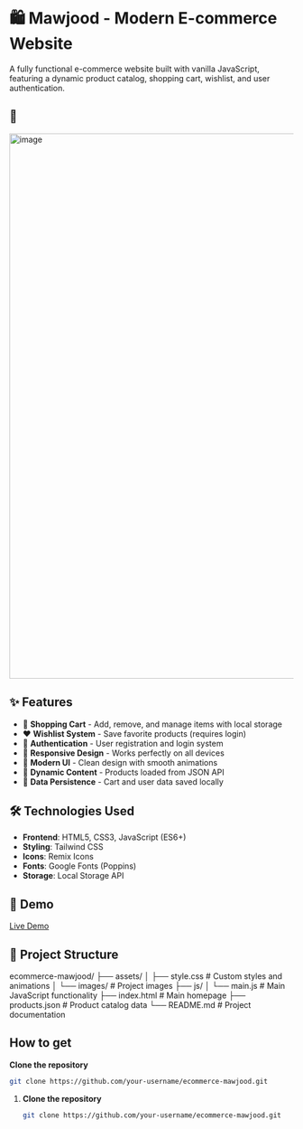 # 🛍️ Mawjood - Modern E-commerce Website

A fully functional e-commerce website built with vanilla JavaScript, featuring a dynamic product catalog, shopping cart, wishlist, and user authentication.

## 📸
<img width="1903" height="965" alt="image" src="https://github.com/user-attachments/assets/d7871a54-7673-4d69-be99-1953c1a99889" />

## ✨ Features

- 🛒 **Shopping Cart** - Add, remove, and manage items with local storage
- ❤️ **Wishlist System** - Save favorite products (requires login)
- 🔐 **Authentication** - User registration and login system
- 📱 **Responsive Design** - Works perfectly on all devices
- 🎨 **Modern UI** - Clean design with smooth animations
- 🔄 **Dynamic Content** - Products loaded from JSON API
- 💾 **Data Persistence** - Cart and user data saved locally

## 🛠️ Technologies Used

- **Frontend**: HTML5, CSS3, JavaScript (ES6+)
- **Styling**: Tailwind CSS
- **Icons**: Remix Icons
- **Fonts**: Google Fonts (Poppins)
- **Storage**: Local Storage API

## 🚀 Demo

[Live Demo](https://Mosjdeed.github.io/ecommerce-mawjood)

## 📁 Project Structure
ecommerce-mawjood/
├── assets/
│   ├── style.css          # Custom styles and animations
│   └── images/            # Project images
├── js/
│   └── main.js           # Main JavaScript functionality
├── index.html            # Main homepage
├── products.json         # Product catalog data
└── README.md            # Project documentation

## How to get
**Clone the repository**
   ```bash
   git clone https://github.com/your-username/ecommerce-mawjood.git
   ```


1. **Clone the repository**
   ```bash
   git clone https://github.com/your-username/ecommerce-mawjood.git
